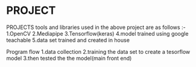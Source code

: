 # PROJECT
PROJECTS
tools and libraries used in the above project are as follows :-
1.OpenCV
2.Mediapipe
3.Tensorflow(keras)
4.model trained using google teachable
5.data set trained and created in house

Program flow
1.data collection
2.training the data set to create a tesorflow model
3.then tested the the model(main front end)